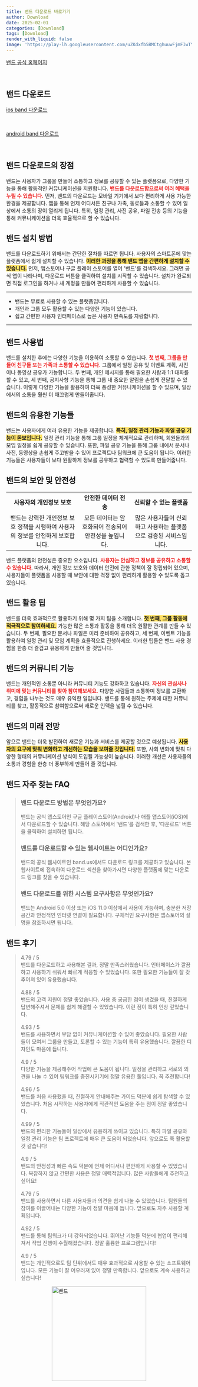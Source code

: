 ```yaml
---
title: 밴드 다운로드 바로가기
author: Download
date: 2025-02-01
categories: [Download]
tags: [Download]
render_with_liquid: false
image: 'https://play-lh.googleusercontent.com/uZKdxfb5BMCtghuuwFjmFIwTY--OdTtdgu0hDkQsILe7lV5VogbDWHqcWpUg0cTM34M=s256-rw'
---
```

<p><a class='click-button' title='밴드' href='https://band.us/ko' rel='nofollow'>밴드 공식 홈페이지</a></p><br>
<h2 id='밴드_다운로드'>밴드 다운로드</h2>
<p><a class="click-button ios" title="band 다운로드" href="https://apps.apple.com/kr/app/%EB%B0%B4%EB%93%9C-%EB%AA%A8%EC%9E%84%EC%9D%B4-%EC%89%AC%EC%9B%8C%EC%A7%84%EB%8B%A4/id542613198" rel="nofollow">ios band 다운로드</a></p><br>
<p><a class="click-button android" title="band 다운로드" href="https://play.google.comhttps://play.google.com/store/apps/details?id=com.nhn.android.band" rel="nofollow">android band 다운로드</a></p><br>


<h2 id='밴드 다운로드의 장점'>밴드 다운로드의 장점</h2>

<p>밴드는 사용자가 그룹을 만들어 소통하고 정보를 공유할 수 있는 플랫폼으로, 다양한 기능을 통해 활동적인 커뮤니케이션을 지원합니다. <b><span style="color: #ee2323;">밴드를 다운로드함으로써 여러 혜택을 누릴 수 있습니다.</span></b> 먼저, 밴드의 다운로드는 모바일 기기에서 보다 편리하게 사용 가능한 환경을 제공합니다. 앱을 통해 언제 어디서든 친구나 가족, 동료들과 소통할 수 있어 일상에서 소통의 장이 열리게 됩니다. 특히, 일정 관리, 사진 공유, 파일 전송 등의 기능을 통해 커뮤니케이션을 더욱 효율적으로 할 수 있습니다.</p>

<h2 id='밴드 설치 방법'>밴드 설치 방법</h2>

<p>밴드를 다운로드하기 위해서는 간단한 절차를 따르면 됩니다. 사용자의 스마트폰에 맞는 플랫폼에서 쉽게 설치할 수 있습니다. <b><span style="background-color: #ffe066;">이러한 과정을 통해 밴드 앱을 간편하게 설치할 수 있습니다.</span></b> 먼저, 앱스토어나 구글 플레이 스토어를 열어 '밴드'를 검색하세요. 그러면 공식 앱이 나타나며, 다운로드 버튼을 클릭하여 설치를 시작할 수 있습니다. 설치가 완료되면 직접 로그인을 하거나 새 계정을 만들어 편리하게 사용할 수 있습니다.</p>

<hr />

<ul>
    <li>밴드는 무료로 사용할 수 있는 플랫폼입니다.</li>
    <li>개인과 그룹 모두 활용할 수 있는 다양한 기능이 있습니다.</li>
    <li>쉽고 간편한 사용자 인터페이스로 높은 사용자 만족도를 자랑합니다.</li>
</ul>

<hr />

<h2 id='밴드 사용법'>밴드 사용법</h2>

<p>밴드를 설치한 후에는 다양한 기능을 이용하여 소통할 수 있습니다. <b><span style="color: #ee2323;">첫 번째, 그룹을 만들어 친구들 또는 가족과 소통할 수 있습니다.</span></b> 그룹에서 일정 공유 및 이벤트 계획, 사진이나 동영상 공유가 가능합니다. 두 번째, 개인 메시지를 통해 필요한 사람과 1:1 대화를 할 수 있고, 세 번째, 공지사항 기능을 통해 그룹 내 중요한 알림을 손쉽게 전달할 수 있습니다. 이렇게 다양한 기능을 활용하여 더욱 풍성한 커뮤니케이션을 할 수 있으며, 일상에서의 소통을 훨씬 더 매끄럽게 만들어줍니다.</p>

<h2 id='밴드의 유용한 기능들'>밴드의 유용한 기능들</h2>

<p>밴드는 사용자에게 여러 유용한 기능을 제공합니다. <b><span style="background-color: #ffe066;">특히, 일정 관리 기능과 파일 공유 기능이 돋보입니다.</span></b> 일정 관리 기능을 통해 그룹 일정을 체계적으로 관리하며, 회원들과의 모임 일정을 쉽게 공유할 수 있습니다. 또한, 파일 공유 기능을 통해 그룹 내에서 문서나 사진, 동영상을 손쉽게 주고받을 수 있어 프로젝트나 팀워크에 큰 도움이 됩니다. 이러한 기능들은 사용자들이 보다 원활하게 정보를 공유하고 협력할 수 있도록 만들어줍니다.</p>

<h2 id='밴드의 보안 및 안전성'>밴드의 보안 및 안전성</h2>

<table>
    <tr>
        <td style="text-align: center; height: 17px;"><b>사용자의 개인정보 보호</b></td>
        <td style="text-align: center; height: 17px;"><b>안전한 데이터 전송</b></td>
        <td style="text-align: center; height: 17px;"><b>신뢰할 수 있는 플랫폼</b></td>
    </tr>
    <tr>
        <td style="text-align: center; height: 17px;">밴드는 강력한 개인정보 보호 정책을 시행하여 사용자의 정보를 안전하게 보호합니다.</td>
        <td style="text-align: center; height: 17px;">모든 데이터는 암호화되어 전송되어 안전성을 높입니다.</td>
        <td style="text-align: center; height: 17px;">많은 사용자들이 신뢰하고 사용하는 플랫폼으로 검증된 서비스입니다.</td>
    </tr>
</table>

<p>밴드 플랫폼의 안전성은 중요한 요소입니다. <b><span style="color: #ee2323;">사용자는 안심하고 정보를 공유하고 소통할 수 있습니다.</span></b> 따라서, 개인 정보 보호와 데이터 안전에 관한 정책이 잘 정립되어 있으며, 사용자들이 플랫폼을 사용할 때 보안에 대한 걱정 없이 편리하게 활용할 수 있도록 돕고 있습니다.</p>

<h2 id='밴드 활용 팁'>밴드 활용 팁</h2>

<p>밴드를 더욱 효과적으로 활용하기 위해 몇 가지 팁을 소개합니다. <b><span style="background-color: #ffe066;">첫 번째, 그룹 활동에 적극적으로 참여하세요.</span></b> 가능한 많은 소통과 활동을 통해 더욱 원활한 관계를 만들 수 있습니다. 두 번째, 필요한 문서나 파일은 미리 준비하여 공유하고, 세 번째, 이벤트 기능을 활용하여 일정 관리 및 모임 계획을 효율적으로 진행하세요. 이러한 팁들은 밴드 사용 경험을 한층 더 즐겁고 유용하게 만들어 줄 것입니다.</p>

<h2 id='밴드의 커뮤니티 기능'>밴드의 커뮤니티 기능</h2>

<p>밴드는 개인적인 소통뿐 아니라 커뮤니티 기능도 강화하고 있습니다. <b><span style="color: #ee2323;">자신의 관심사나 취미에 맞는 커뮤니티를 찾아 참여해보세요.</span></b> 다양한 사람들과 소통하며 정보를 교환하고, 경험을 나누는 것도 매우 유익한 일입니다. 밴드를 통해 원하는 주제에 대한 커뮤니티를 찾고, 활동적으로 참여함으로써 새로운 인맥을 넓힐 수 있습니다.</p>

<h2 id='밴드의 미래 전망'>밴드의 미래 전망</h2>

<p>앞으로 밴드는 더욱 발전하여 새로운 기능과 서비스를 제공할 것으로 예상됩니다. <b><span style="background-color: #ffe066;">사용자의 요구에 맞춰 변화하고 개선하는 모습을 보여줄 것입니다.</span></b> 또한, 사회 변화에 맞춰 다양한 형태의 커뮤니케이션 방식이 도입될 가능성이 높습니다. 이러한 개선은 사용자들의 소통과 경험을 한층 더 풍부하게 만들어 줄 것입니다.</p>


<h2 id='밴드_자주_찾는_FAQ'>밴드 자주 찾는 FAQ</h2>
<div itemscope="" itemtype="https://schema.org/FAQPage"> 
<blockquote> 
<div itemscope="" itemprop="mainEntity" itemtype="https://schema.org/Question"> 
<h3 itemprop="name">밴드 다운로드 방법은 무엇인가요?</h3> 
<div itemscope="" itemprop="acceptedAnswer" itemtype="https://schema.org/Answer"> 
<span itemprop="text"> 
<p>밴드는 공식 앱스토어인 구글 플레이스토어(Android)나 애플 앱스토어(iOS)에서 다운로드할 수 있습니다. 해당 스토어에서 '밴드'를 검색한 후, '다운로드' 버튼을 클릭하여 설치하면 됩니다.</p> 
</span> 
</div> 
</div> 
<div itemscope="" itemprop="mainEntity" itemtype="https://schema.org/Question"> 
<h3 itemprop="name">밴드를 다운로드할 수 있는 웹사이트는 어디인가요?</h3> 
<div itemscope="" itemprop="acceptedAnswer" itemtype="https://schema.org/Answer"> 
<span itemprop="text"> 
<p>밴드의 공식 웹사이트인 band.us에서도 다운로드 링크를 제공하고 있습니다. 본 웹사이트에 접속하여 다운로드 섹션을 찾아가시면 다양한 플랫폼에 맞는 다운로드 링크를 찾을 수 있습니다.</p> 
</span> 
</div> 
</div> 
<div itemscope="" itemprop="mainEntity" itemtype="https://schema.org/Question"> 
<h3 itemprop="name">밴드 다운로드를 위한 시스템 요구사항은 무엇인가요?</h3> 
<div itemscope="" itemprop="acceptedAnswer" itemtype="https://schema.org/Answer"> 
<span itemprop="text"> 
<p>밴드는 Android 5.0 이상 또는 iOS 11.0 이상에서 사용이 가능하며, 충분한 저장 공간과 안정적인 인터넷 연결이 필요합니다. 구체적인 요구사항은 앱스토어의 설명을 참조하시면 됩니다.</p> 
</span> 
</div> 
</div> 
</blockquote> 
</div>
<h2 id='밴드_후기'>밴드 후기</h2>
<div itemscope itemtype="https://schema.org/Product">
  <blockquote>
  <div itemprop="review" itemscope itemtype="https://schema.org/Review">
      <div itemprop="reviewRating" itemscope itemtype="https://schema.org/Rating"> <span itemprop="ratingValue">4.79</span> / <span itemprop="bestRating">5</span> </div>
      <span itemprop="reviewBody">밴드를 다운로드하고 사용해본 결과, 정말 만족스러웠습니다. 인터페이스가 깔끔하고 사용하기 쉬워서 빠르게 적응할 수 있었습니다. 또한 필요한 기능들이 잘 갖추어져 있어 유용했습니다.</span>
  </div>
  <br>
  <div itemprop="review" itemscope itemtype="https://schema.org/Review">
      <div itemprop="reviewRating" itemscope itemtype="schema.org/Rating"> <span itemprop="ratingValue">4.88</span> / <span itemprop="bestRating">5</span> </div>
      <span itemprop="reviewBody">밴드의 고객 지원이 정말 좋았습니다. 사용 중 궁금한 점이 생겼을 때, 친절하게 답변해주셔서 문제를 쉽게 해결할 수 있었습니다. 이런 점이 특히 인상 깊었습니다.</span>
  </div>
  <br>
  <div itemprop="review" itemscope itemtype="https://schema.org/Review">
      <div itemprop="reviewRating" itemscope itemtype="https://schema.org/Rating"> <span itemprop="ratingValue">4.93</span> / <span itemprop="bestRating">5</span> </div>
      <span itemprop="reviewBody">밴드를 사용하면서 부담 없이 커뮤니케이션할 수 있어 좋았습니다. 필요한 사람들이 모여서 그룹을 만들고, 토론할 수 있는 기능이 특히 유용했습니다. 깔끔한 디자인도 마음에 듭니다.</span>
  </div>
  <br>
  <div itemprop="review" itemscope itemtype="https://schema.org/Review">
      <div itemprop="reviewRating" itemscope itemtype="https://schema.org/Rating"> <span itemprop="ratingValue">4.9</span> / <span itemprop="bestRating">5</span> </div>
      <span itemprop="reviewBody">다양한 기능을 제공해주어 작업에 큰 도움이 됩니다. 일정을 관리하고 서로의 의견을 나눌 수 있어 팀워크를 증진시키기에 정말 유용한 툴입니다. 꼭 추천합니다!</span>
  </div>
  <br>
  <div itemprop="review" itemscope itemtype="https://schema.org/Review">
      <div itemprop="reviewRating" itemscope itemtype="https://schema.org/Rating"> <span itemprop="ratingValue">4.96</span> / <span itemprop="bestRating">5</span> </div>
      <span itemprop="reviewBody">밴드를 처음 사용했을 때, 친절하게 안내해주는 가이드 덕분에 쉽게 탐색할 수 있었습니다. 처음 시작하는 사용자에게 직관적인 도움을 주는 점이 정말 좋았습니다.</span>
  </div>
  <br>
  <div itemprop="review" itemscope itemtype="https://schema.org/Review">
      <div itemprop="reviewRating" itemscope itemtype="schema.org/Rating"> <span itemprop="ratingValue">4.99</span> / <span itemprop="bestRating">5</span> </div>
      <span itemprop="reviewBody">밴드의 편리한 기능들이 일상에서 유용하게 쓰이고 있습니다. 특히 파일 공유와 일정 관리 기능은 팀 프로젝트에 매우 큰 도움이 되었습니다. 앞으로도 쭉 활용할 것 같습니다!</span>
  </div>
  <br>
  <div itemprop="review" itemscope itemtype="https://schema.org/Review">
      <div itemprop="reviewRating" itemscope itemtype="https://schema.org/Rating"> <span itemprop="ratingValue">4.9</span> / <span itemprop="bestRating">5</span> </div>
      <span itemprop="reviewBody">밴드의 안정성과 빠른 속도 덕분에 언제 어디서나 편안하게 사용할 수 있었습니다. 복잡하지 않고 간편한 사용은 정말 매력적입니다. 많은 사람들에게 추천하고 싶어요!</span>
  </div>
  <br>
  <div itemprop="review" itemscope itemtype="https://schema.org/Review">
      <div itemprop="reviewRating" itemscope itemtype="schema.org/Rating"> <span itemprop="ratingValue">4.79</span> / <span itemprop="bestRating">5</span> </div>
      <span itemprop="reviewBody">밴드를 사용하면서 다른 사용자들과 의견을 쉽게 나눌 수 있었습니다. 팀원들의 참여를 이끌어내는 다양한 기능이 정말 마음에 듭니다. 앞으로도 자주 사용할 계획입니다.</span>
  </div>
  <br>
  <div itemprop="review" itemscope itemtype="https://schema.org/Review">
      <div itemprop="reviewRating" itemscope itemtype="schema.org/Rating"> <span itemprop="ratingValue">4.92</span> / <span itemprop="bestRating">5</span> </div>
      <span itemprop="reviewBody">밴드를 통해 팀워크가 더 강화되었습니다. 뛰어난 기능들 덕분에 협업이 편리해져서 작업 진행이 수월해졌습니다. 정말 훌륭한 프로그램입니다!</span>
  </div>
  <br>
  <div itemprop="review" itemscope itemtype="https://schema.org/Review">
      <div itemprop="reviewRating" itemscope itemtype="schema.org/Rating"> <span itemprop="ratingValue">4.9</span> / <span itemprop="bestRating">5</span> </div>
      <span itemprop="reviewBody">밴드는 개인적으로도 팀 단위에서도 매우 효과적으로 사용할 수 있는 소프트웨어 입니다. 모든 기능이 잘 어우러져 있어 정말 만족합니다. 앞으로도 계속 사용하고 싶습니다!</span>
  </div>
  </blockquote>
</div>
<figure class="image" style="display: flex; justify-content: center; align-items: center; margin: 0;"><img src="https://play-lh.googleusercontent.com/uZKdxfb5BMCtghuuwFjmFIwTY--OdTtdgu0hDkQsILe7lV5VogbDWHqcWpUg0cTM34M=s256-rw" alt="밴드" width="256" height="256" style="max-width: 100%; height: auto;"></figure>